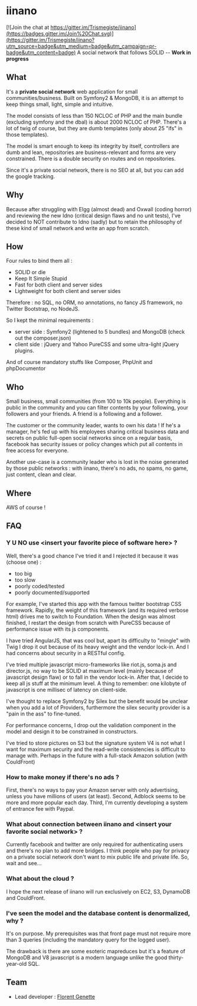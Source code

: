 # iinano

[![Join the chat at https://gitter.im/Trismegiste/iinano](https://badges.gitter.im/Join%20Chat.svg)](https://gitter.im/Trismegiste/iinano?utm_source=badge&utm_medium=badge&utm_campaign=pr-badge&utm_content=badge)
A social network that follows SOLID -- **Work in progress**

## What
It's a **private social network** web application for small communities/business.
Built on Symfony2 & MongoDB, it is an attempt to keep things small, light, simple
and intuitive.

The model consists of less than 150 NCLOC of PHP and the main bundle (excluding symfony and
the dbal) is about 2000 NCLOC of PHP. There's a lot of twig of course, but they are
dumb templates (only about 25 "ifs" in those templates).

The model is smart enough to keep its integrity by itself, controllers are dumb
and lean, repositories are business-relevant and forms are very constrained.
There is a double security on routes and on repositories.

Since it's a private social network, there is no SEO at all, but you can add
the google tracking.

## Why
Because after struggling with Elgg (almost dead) and Oxwall (coding horror) and
reviewing the new Idno (critical design flaws and no unit tests),
I've decided to NOT contribute to Idno (sadly) but to retain the philosophy of these
kind of small network and write an app from scratch.

## How
Four rules to bind them all :

* SOLID or die
* Keep It Simple Stupid
* Fast for both client and server sides
* Lightweight for both client and server sides

Therefore : no SQL, no ORM, no annotations, no fancy JS framework, no Twitter Bootstrap,
no NodeJS.

So I kept the minimal requirements :

* server side : Symfony2 (lightened to 5 bundles) and MongoDB (check out the composer.json)
* client side : jQuery and Yahoo PureCSS and some ultra-light jQuery plugins.

And of course mandatory stuffs like Composer, PhpUnit and phpDocumentor

## Who
Small business, small communities (from 100 to 10k people).
Everything is public in the community and you can filter contents by your following,
your followers and your friends. A friend is a following and a follower.

The customer or the community leader, wants to own his data ! If he's a manager, he's fed up
with his employees sharing critical business data and secrets
on public full-open social networks since on a regular basis, facebook
has security issues or policy changes which put all contents in free access
for everyone.

Another use-case is a community leader who is lost in the noise generated
by those public networks : with iinano, there's no ads, no spams, no game, just
content, clean and clear.

## Where
AWS of course !

## FAQ

### Y U NO use &lt;insert your favorite piece of software here&gt; ?
Well, there's a good chance I've tried it and I rejected it because it was (choose one) :

* too big
* too slow
* poorly coded/tested
* poorly documented/supported

For example, I've started this app with the famous twitter bootstrap CSS framework.
Rapidly, the weight of this framework (and its required verbose html) drives me
to switch to Foundation. When the design was almost finished, I restart the design
from scratch with PureCSS because of performance issue with its js components.

I have tried AngularJS, that was cool but, apart its difficulty to "mingle" with Twig
I drop it out because of its heavy weight and the vendor lock-in. And I had concerns about
security in a RESTful config.

I've tried multiple javascript micro-frameworks like riot.js, soma.js and
director.js, no way to be SOLID at maximum level (mainly because of javascript
design flaw) or to fall in the vendor lock-in. After that, I decide to keep
all js stuff at the minimum level. A thing to remember: one kilobyte of javascript
is one millisec of latency on client-side.

I've thought to replace Symfony2 by Silex but the benefit would be unclear when
you add a lot of Providers, furthermore the silex security provider is a
"pain in the ass" to fine-tuned.

For performance concerns, I drop out the validation component in the model and
design it to be constrained in constructors.

I've tried to store pictures on S3 but the signature system V4 is not what
I want for maximum security and the read-write consistencies is difficult to
manage with. Perhaps in the future with a full-stack Amazon solution (with CouldFront)

### How to make money if there's no ads ?

First, there's no ways to pay your Amazon server with only advertising,
unless you have millions of users (at least). Second, Adblock seems to be
more and more popular each day. Third, I'm currently developing a system of entrance
fee with Paypal.

### What about connection between iinano and &lt;insert your favorite social network&gt; ?

Currently facebook and twitter are only required for authenticating users
and there's no plan to add more bridges. I think people who pay for privacy on
a private social network don't want to mix public life and private life. So,
wait and see...

### What about the cloud ?

I hope the next release of iinano will run exclusively on EC2, S3, DynamoDB
and CouldFront.

### I've seen the model and the database content is denormalized, why ?

It's on purpose. My prerequisites was that front page must not require more
than 3 queries (including the mandatory query for the logged user).

The drawback is there are some esoteric mapreduces
but it's a feature of MongoDB and V8 javascript is a modern language
unlike the good thirty-year-old SQL.

## Team

* Lead developer : [Florent Genette](https://github.com/Trismegiste)